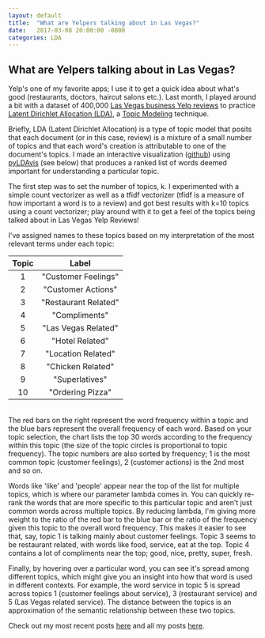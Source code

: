 ```yaml
---
layout: default
title:  "What are Yelpers talking about in Las Vegas?"
date:   2017-03-08 20:00:00 -0800
categories: LDA
---
```


<h2>What are Yelpers talking about in Las Vegas?</h2>

Yelp's one of my favorite apps; I use it to get a quick idea about what's good (restaurants, doctors, haircut salons etc.). Last month, I played around a bit with a dataset of 400,000 <a href="https://www.yelp.com/dataset_challenge">Las Vegas business Yelp reviews</a> to practice <a href="https://en.wikipedia.org/wiki/Latent_Dirichlet_allocation">Latent Dirichlet Allocation (LDA)</a>, a <a href="https://en.wikipedia.org/wiki/Topic_model">Topic Modeling</a> technique. 

Briefly, LDA (Latent Dirichlet Allocation) is a type of topic model that posits that each document (or in this case, review) is a mixture of a small number of topics and that each word's creation is attributable to one of the document's topics. I made an interactive visualization (<a href="https://github.com/amlanlimaye/yelp-dataset-challenge">github</a>) using <a href="https://github.com/bmabey/pyLDAvis">pyLDAvis</a> (see below) that produces a ranked list of words deemed important for understanding a particular topic.

The first step was to set the number of topics, k. I experimented with a simple count vectorizer as well as a tfidf vectorizer (tfidf is a measure of how important a word is to a review) and got best results with k=10 topics using a count vectorizer; play around with it to get a feel of the topics being talked about in Las Vegas Yelp Reviews!

<link rel="stylesheet" type="text/css" href="https://cdn.rawgit.com/bmabey/pyLDAvis/files/ldavis.v1.0.0.css">

<div>

<div id="ldavis_el27221405581700501281669734751"></div>
<script type="text/javascript">
var ldavis_el27221405581700501281669734751_data = {"plot.opts": {"xlab": "PC1", "ylab": "PC2"}, "topic.order": [10, 5, 9, 1, 7, 2, 4, 3, 8, 6], "token.table": {"Topic": [1, 2, 4, 6, 9, 6, 1, 2, 4, 5, 9, 2, 3, 9, 6, 9, 1, 3, 6, 7, 2, 1, 2, 3, 7, 10, 2, 6, 7, 8, 2, 4, 5, 6, 1, 3, 4, 5, 6, 7, 9, 10, 1, 2, 3, 6, 8, 1, 1, 2, 6, 7, 4, 5, 9, 8, 1, 2, 4, 5, 6, 7, 1, 6, 1, 2, 4, 6, 8, 10, 1, 6, 3, 7, 3, 10, 1, 2, 5, 6, 7, 9, 1, 4, 5, 6, 3, 4, 4, 5, 1, 2, 6, 7, 8, 1, 3, 4, 6, 7, 8, 1, 2, 3, 4, 3, 5, 2, 4, 5, 7, 1, 2, 4, 5, 10, 6, 1, 2, 3, 4, 6, 7, 8, 9, 10, 1, 2, 5, 1, 2, 3, 4, 6, 8, 1, 2, 3, 4, 6, 1, 4, 6, 7, 7, 1, 4, 6, 1, 2, 5, 6, 8, 1, 4, 5, 6, 7, 5, 8, 1, 2, 7, 3, 8, 10, 2, 6, 10, 1, 2, 6, 2, 4, 5, 7, 1, 3, 4, 5, 6, 3, 7, 10, 3, 10, 1, 6, 10, 2, 3, 4, 5, 6, 7, 8, 9, 3, 4, 1, 3, 5, 7, 2, 3, 1, 3, 4, 6, 2, 4, 5, 8, 9, 10, 1, 2, 3, 4, 5, 6, 7, 6, 1, 2, 8, 1, 2, 3, 4, 6, 8, 9, 3, 1, 2, 3, 5, 9, 10, 1, 3, 6, 10, 5, 6, 7, 7, 5, 6, 4, 7, 3, 1, 3, 4, 6, 1, 2, 3, 4, 5, 6, 7, 8, 9, 10, 1, 2, 5, 6, 7, 10, 2, 2, 3, 7, 8, 2, 3, 4, 7, 8, 1, 6, 7, 8, 9, 5, 6, 4, 6, 1, 6, 1, 2, 1, 2, 3, 7, 8, 1, 2, 4, 5, 6, 10, 1, 2, 3, 4, 6, 9, 2, 5, 4, 5, 7], "Freq": [3.708236676155197e-05, 0.6225016908261729, 0.16698189752726852, 0.21044243137180743, 0.9999833398099686, 0.9999709586097517, 0.00037966515176555797, 0.9995999345753657, 0.18243923029612513, 0.4271647223567865, 0.3903645610777393, 0.5535466813628597, 0.42035663819562186, 0.026064587703960432, 0.9999724644456698, 0.9999915237664877, 0.3715013433801569, 0.24173658890073135, 0.04846099476940648, 0.33828789260500014, 0.9999617961100675, 0.07153471619201279, 0.5083412604007541, 0.32111859969354967, 0.004849287755676169, 0.09414413426306346, 0.9999644439943918, 0.7790700141869833, 0.22092265981730871, 0.9999713824450409, 0.0001017320709230227, 0.29285272149707464, 0.4510800024726826, 0.2559578904423251, 0.32516742335093257, 0.15840074080803124, 0.13731856763615846, 0.12470272749997431, 0.07112723662986593, 0.11141761202500053, 0.07122762793068436, 0.0006358115718501306, 0.27114575778631417, 0.14537427268242523, 0.17556256555337116, 0.051437714606079266, 0.35645708932810416, 0.9999651766559985, 0.12741029125270048, 0.559246420192654, 0.15415577240205458, 0.15917765119050595, 0.3836227210860665, 0.293960633660401, 0.32241504040050945, 0.9999726981449056, 0.19832115074734472, 0.5992209628329368, 4.730567323225206e-05, 0.11019068151565913, 0.020846033337679072, 0.07135272379198018, 0.8471463774403499, 0.15283430165096587, 0.2962617235163764, 0.17039079452134837, 0.20813140475860964, 0.08614614647804221, 0.2236740876164522, 0.0153773351678655, 0.9667981622874519, 0.03318418908742204, 0.7184476198374915, 0.28154796397039716, 0.9999783494402955, 0.9999607256545792, 0.1867042281330964, 0.2211193992570115, 0.24618011111570134, 0.04759995424465437, 0.09160055893663976, 0.20677974462204687, 0.7859139603827547, 0.0022329326957340754, 0.21165851500089838, 0.0001958712890994803, 0.9999969615140426, 0.999965709655408, 0.23923757343306903, 0.7607570095732651, 0.3585037582074586, 0.2828966387260965, 0.005203823347019675, 0.3390419256002191, 0.014328015852332199, 0.09560931871155531, 0.3374667137367159, 0.5345010928972964, 7.99203410011715e-05, 6.147718538551654e-06, 0.0323369995127817, 0.03591170739957218, 0.5802918433425539, 0.0037774930313693553, 0.38002090367606983, 0.2725553896795944, 0.7274422776141027, 0.13334518600220918, 0.16945876303093502, 0.2824074579516383, 0.4147524657572062, 0.27479527435811, 0.43841600040290213, 0.08097949235508907, 0.20528585023950255, 0.00048636331744798236, 0.9999807452615439, 0.47553368620783687, 0.16262857304541634, 0.05387272192873735, 0.1242879254965403, 0.05785169005025503, 0.06468956243231197, 0.06081241829815597, 3.916307206218185e-05, 0.0002819741188477093, 0.8493407648697003, 0.15063001454087316, 0.9999554371890906, 0.637270049378942, 0.00014843246491745544, 0.006860878378406829, 0.18561479737927802, 0.08301497912911245, 0.0870886256662915, 0.20366853554284767, 2.270299136582852e-05, 0.08068643131415457, 0.6147516002039047, 0.10086939063837612, 0.3838824198308514, 0.18352560410096833, 0.00010325896704855683, 0.432448553999356, 0.9999625742809122, 0.371825253681708, 0.032881814328318625, 0.5952590445552881, 0.26152572023193577, 0.19368455190720726, 0.3730074061924545, 0.07641057906048365, 0.09537436763312705, 0.3659977906110425, 0.3363471504228326, 0.06511368875078352, 0.13206674724028974, 0.10046637512903378, 0.2895584079637055, 0.7104285799497007, 0.3470477570863395, 8.568551498952892e-05, 0.6528593600839682, 0.3436279162817882, 0.32787234565223927, 0.3284928561393619, 0.7492337710328971, 0.18780215369242373, 0.06294814411042975, 0.6810608428910632, 0.19591232607383932, 0.12300070299061115, 0.3446181126731031, 2.3440219879819284e-05, 0.2507869124941865, 0.40457819512568083, 3.055181121496012e-05, 4.5827716822440185e-05, 0.6445973889188361, 0.15471437199255805, 0.20060319243742816, 0.21183458402753738, 0.7881371462062488, 0.9999903625417325, 0.35919658640805363, 0.6408026839847996, 0.5704915322016095, 0.4294946349794034, 0.9999652930100856, 0.06792240107395409, 0.18112445157538684, 0.25074447363627933, 0.21147089018327944, 0.043909844906983506, 0.0014049277133283617, 0.23866794916712764, 0.004759192628899825, 0.09042925024029881, 0.9095567470832372, 0.183018282870428, 0.2464268543644577, 0.1953578545012874, 0.37520711102106286, 0.08837318458751971, 0.9116033887066456, 0.28849138016004555, 0.00022170999567369922, 0.7086084840674242, 0.0026721888952251117, 0.11959157202509786, 0.13917443014129163, 0.3850806730741592, 0.0006283269983805491, 0.35552835991699405, 0.9999878591182774, 0.25865040811320644, 0.2666305022026602, 0.04697715765867105, 0.14878609388795974, 0.07327633566416637, 0.07819488422244604, 0.1274556537117469, 0.9999842643665211, 0.034965856567846045, 0.9650100686785809, 0.999980193970617, 0.5185903703837867, 0.16894500945672672, 0.08510867617851148, 0.0014936199264347157, 0.06192990769050608, 0.04998094827902835, 0.11395766846131535, 0.999960262044372, 0.21246316333752568, 0.10441649498588634, 0.3761860101627996, 0.19504914734091536, 0.0700008290546972, 0.041885575743399704, 0.2540456647024795, 0.23846367129293305, 0.33653160956162315, 0.170967998574619, 0.8386230583473933, 0.1612736650668064, 8.448070459235537e-05, 0.9999495883594822, 0.21310902352844274, 0.7868523545415896, 0.999972893414691, 0.9999692249316652, 0.9999562334237293, 0.7115535692913748, 0.0007757658221126044, 0.2115019727741546, 0.07616609889832844, 0.20225371432835504, 0.25489965644347873, 0.007931660238863575, 0.06961752196869207, 0.13317221323425282, 0.08385829277198503, 0.16310245990729783, 0.02261428608742656, 0.05732525947978661, 0.005222581764585057, 0.2524714732021986, 0.09976400114145136, 0.05909968846805124, 0.09014699102474708, 0.44774003847839494, 0.05078047556432781, 0.9999789239905734, 0.8487978209768967, 0.15117473264192166, 0.3079584240142611, 0.6919946963142305, 0.058851476750143884, 0.08151858347694543, 0.291293071624285, 0.11013407653745864, 0.4581838443425406, 0.31055653500922414, 7.188808680769078e-05, 0.24650424966357168, 0.05059483549525277, 0.39227891209220705, 0.7626181715336052, 0.2373718566173063, 0.20800368010411763, 0.7919704745188751, 0.878689679325593, 0.12131055122738635, 0.23882448433245157, 0.7611359219505464, 0.35033845868643476, 0.332610878954568, 0.10322183079706704, 0.13021830962091532, 0.08361454425633688, 0.48236374168891066, 0.21025364261991702, 0.10753208022137194, 0.07354261338230747, 0.09635612972389541, 0.029907815353029565, 0.12468267391179291, 0.6108419323180881, 0.07466440233639085, 0.14673045290263095, 0.00011463316633018042, 0.04296833184609596, 0.7156242565149935, 0.2843696209853187, 0.5351590443426288, 0.12679539019780114, 0.33802539101105455], "Term": ["10", "10", "10", "10", "amazing", "area", "asked", "asked", "awesome", "awesome", "awesome", "bad", "bad", "bad", "bar", "best", "better", "better", "better", "better", "called", "came", "came", "came", "came", "came", "car", "check", "check", "chicken", "clean", "clean", "clean", "clean", "come", "come", "come", "come", "come", "come", "come", "come", "coming", "coming", "coming", "coming", "coming", "customer", "day", "day", "day", "day", "definitely", "definitely", "definitely", "delicious", "did", "did", "did", "did", "did", "did", "didn", "didn", "different", "different", "different", "different", "different", "different", "don", "don", "drinks", "drinks", "eat", "excellent", "experience", "experience", "experience", "experience", "experience", "experience", "feel", "feel", "feel", "feel", "food", "fresh", "friendly", "friendly", "going", "going", "going", "going", "going", "good", "good", "good", "good", "good", "good", "got", "got", "got", "got", "great", "great", "happy", "happy", "happy", "happy", "home", "home", "home", "home", "home", "hotel", "just", "just", "just", "just", "just", "just", "just", "just", "just", "know", "know", "las", "like", "like", "like", "like", "like", "like", "little", "little", "little", "little", "little", "ll", "ll", "ll", "ll", "location", "long", "long", "long", "looking", "looking", "looking", "looking", "looking", "lot", "lot", "lot", "lot", "lot", "love", "love", "make", "make", "make", "menu", "menu", "menu", "minutes", "minutes", "minutes", "need", "need", "need", "new", "new", "new", "new", "nice", "nice", "nice", "nice", "nice", "night", "night", "order", "ordered", "ordered", "people", "people", "pizza", "place", "place", "place", "place", "place", "place", "place", "place", "pretty", "pretty", "price", "price", "price", "price", "quality", "quality", "really", "really", "really", "really", "recommend", "recommend", "recommend", "recommend", "recommend", "restaurant", "right", "right", "right", "right", "right", "right", "right", "room", "said", "said", "sauce", "say", "say", "say", "say", "say", "say", "say", "server", "service", "service", "service", "service", "service", "service", "small", "small", "small", "small", "staff", "staff", "staff", "stars", "strip", "strip", "super", "sure", "table", "think", "think", "think", "think", "time", "time", "time", "time", "time", "time", "time", "time", "time", "time", "times", "times", "times", "times", "times", "times", "told", "took", "took", "tried", "tried", "try", "try", "try", "try", "try", "ve", "ve", "ve", "ve", "ve", "vegas", "vegas", "wait", "wait", "want", "want", "wanted", "wanted", "wasn", "wasn", "wasn", "wasn", "wasn", "way", "way", "way", "way", "way", "way", "went", "went", "went", "went", "went", "went", "work", "work", "worth", "worth", "worth"]}, "mdsDat": {"y": [0.05237825566224711, -0.02402672975890553, 0.07407144476836054, 0.10276053665334502, -0.10631054268334061, 0.10286383003094836, -0.06990361050310094, 0.21009781050517207, -0.37749708743361055, 0.035566092758884574], "cluster": [1, 1, 1, 1, 1, 1, 1, 1, 1, 1], "Freq": [16.90910808048616, 14.12854385316042, 12.923313186269858, 11.982069660754783, 11.681747896993246, 8.546441719546303, 7.54976676685206, 6.237701894242258, 5.194280905435326, 4.8470260362596], "topics": [1, 2, 3, 4, 5, 6, 7, 8, 9, 10], "x": [0.13801657366547457, 0.04246562438370303, -0.16379306354526832, 0.1314504838054481, 0.0513067085667588, 0.16477435585928996, 0.1079656277926508, -0.01784284939119942, -0.020277731991565996, -0.43406572914529223]}, "R": 30, "lambda.step": 0.01, "tinfo": {"Category": ["Default", "Default", "Default", "Default", "Default", "Default", "Default", "Default", "Default", "Default", "Default", "Default", "Default", "Default", "Default", "Default", "Default", "Default", "Default", "Default", "Default", "Default", "Default", "Default", "Default", "Default", "Default", "Default", "Default", "Default", "Topic1", "Topic1", "Topic1", "Topic1", "Topic1", "Topic1", "Topic1", "Topic1", "Topic1", "Topic1", "Topic1", "Topic1", "Topic1", "Topic1", "Topic1", "Topic1", "Topic1", "Topic1", "Topic1", "Topic1", "Topic1", "Topic1", "Topic1", "Topic1", "Topic1", "Topic1", "Topic1", "Topic1", "Topic1", "Topic1", "Topic1", "Topic1", "Topic1", "Topic1", "Topic1", "Topic1", "Topic2", "Topic2", "Topic2", "Topic2", "Topic2", "Topic2", "Topic2", "Topic2", "Topic2", "Topic2", "Topic2", "Topic2", "Topic2", "Topic2", "Topic2", "Topic2", "Topic2", "Topic2", "Topic2", "Topic2", "Topic2", "Topic2", "Topic2", "Topic2", "Topic2", "Topic2", "Topic2", "Topic2", "Topic2", "Topic2", "Topic2", "Topic2", "Topic2", "Topic3", "Topic3", "Topic3", "Topic3", "Topic3", "Topic3", "Topic3", "Topic3", "Topic3", "Topic3", "Topic3", "Topic3", "Topic3", "Topic3", "Topic3", "Topic3", "Topic3", "Topic3", "Topic3", "Topic3", "Topic3", "Topic3", "Topic3", "Topic3", "Topic3", "Topic3", "Topic3", "Topic3", "Topic3", "Topic3", "Topic4", "Topic4", "Topic4", "Topic4", "Topic4", "Topic4", "Topic4", "Topic4", "Topic4", "Topic4", "Topic4", "Topic4", "Topic4", "Topic4", "Topic4", "Topic4", "Topic4", "Topic4", "Topic4", "Topic4", "Topic4", "Topic4", "Topic4", "Topic4", "Topic4", "Topic4", "Topic4", "Topic4", "Topic4", "Topic4", "Topic4", "Topic5", "Topic5", "Topic5", "Topic5", "Topic5", "Topic5", "Topic5", "Topic5", "Topic5", "Topic5", "Topic5", "Topic5", "Topic5", "Topic5", "Topic5", "Topic5", "Topic5", "Topic5", "Topic5", "Topic5", "Topic5", "Topic5", "Topic5", "Topic5", "Topic5", "Topic5", "Topic5", "Topic5", "Topic5", "Topic5", "Topic6", "Topic6", "Topic6", "Topic6", "Topic6", "Topic6", "Topic6", "Topic6", "Topic6", "Topic6", "Topic6", "Topic6", "Topic6", "Topic6", "Topic6", "Topic6", "Topic6", "Topic6", "Topic6", "Topic6", "Topic6", "Topic6", "Topic6", "Topic6", "Topic6", "Topic6", "Topic6", "Topic6", "Topic6", "Topic6", "Topic6", "Topic6", "Topic6", "Topic7", "Topic7", "Topic7", "Topic7", "Topic7", "Topic7", "Topic7", "Topic7", "Topic7", "Topic7", "Topic7", "Topic7", "Topic7", "Topic7", "Topic7", "Topic7", "Topic7", "Topic7", "Topic7", "Topic7", "Topic7", "Topic7", "Topic7", "Topic7", "Topic7", "Topic7", "Topic7", "Topic7", "Topic7", "Topic7", "Topic8", "Topic8", "Topic8", "Topic8", "Topic8", "Topic8", "Topic8", "Topic8", "Topic8", "Topic8", "Topic8", "Topic8", "Topic8", "Topic8", "Topic8", "Topic8", "Topic8", "Topic8", "Topic8", "Topic8", "Topic8", "Topic8", "Topic8", "Topic8", "Topic8", "Topic8", "Topic8", "Topic8", "Topic8", "Topic8", "Topic8", "Topic8", "Topic8", "Topic8", "Topic8", "Topic8", "Topic8", "Topic8", "Topic9", "Topic9", "Topic9", "Topic9", "Topic9", "Topic9", "Topic9", "Topic9", "Topic9", "Topic9", "Topic9", "Topic9", "Topic9", "Topic9", "Topic9", "Topic9", "Topic9", "Topic9", "Topic9", "Topic9", "Topic9", "Topic9", "Topic9", "Topic9", "Topic9", "Topic9", "Topic9", "Topic9", "Topic9", "Topic9", "Topic9", "Topic9", "Topic9", "Topic9", "Topic9", "Topic9", "Topic9", "Topic9", "Topic9", "Topic9", "Topic9", "Topic10", "Topic10", "Topic10", "Topic10", "Topic10", "Topic10", "Topic10", "Topic10", "Topic10", "Topic10", "Topic10", "Topic10", "Topic10", "Topic10", "Topic10", "Topic10", "Topic10", "Topic10", "Topic10", "Topic10", "Topic10", "Topic10", "Topic10", "Topic10", "Topic10", "Topic10", "Topic10", "Topic10", "Topic10", "Topic10", "Topic10", "Topic10", "Topic10", "Topic10", "Topic10", "Topic10", "Topic10", "Topic10", "Topic10", "Topic10", "Topic10"], "Term": ["food", "great", "best", "amazing", "order", "good", "restaurant", "ordered", "vegas", "love", "place", "chicken", "really", "delicious", "room", "ve", "don", "sure", "like", "staff", "got", "make", "definitely", "pizza", "friendly", "service", "said", "location", "wait", "excellent", "customer", "don", "want", "know", "didn", "feel", "think", "need", "like", "people", "say", "way", "just", "ll", "long", "better", "lot", "going", "wasn", "make", "come", "ve", "different", "really", "home", "coming", "looking", "right", "small", "times", "service", "time", "did", "experience", "little", "good", "told", "car", "called", "asked", "said", "took", "wanted", "minutes", "work", "10", "went", "did", "got", "day", "bad", "came", "home", "new", "wasn", "going", "right", "time", "experience", "way", "need", "looking", "different", "say", "just", "know", "service", "place", "recommend", "food", "eat", "table", "server", "quality", "drinks", "bad", "service", "ordered", "menu", "good", "came", "great", "price", "better", "small", "night", "place", "coming", "come", "took", "wasn", "pretty", "say", "try", "little", "went", "just", "right", "time", "super", "fresh", "pretty", "really", "nice", "little", "worth", "good", "definitely", "got", "lot", "clean", "try", "place", "friendly", "think", "different", "wait", "like", "ll", "awesome", "happy", "10", "right", "went", "recommend", "come", "just", "way", "home", "time", "las", "staff", "vegas", "friendly", "great", "clean", "awesome", "recommend", "looking", "definitely", "love", "work", "happy", "new", "experience", "strip", "feel", "place", "home", "price", "service", "nice", "time", "worth", "come", "did", "way", "right", "lot", "times", "room", "hotel", "bar", "area", "wait", "strip", "check", "long", "people", "small", "clean", "vegas", "10", "nice", "minutes", "staff", "day", "didn", "lot", "need", "want", "little", "way", "times", "different", "time", "like", "right", "looking", "think", "come", "just", "place", "sure", "location", "stars", "night", "make", "times", "ll", "happy", "new", "price", "going", "better", "worth", "tried", "drinks", "ve", "check", "time", "day", "wasn", "right", "come", "try", "lot", "experience", "did", "just", "came", "place", "staff", "delicious", "chicken", "sauce", "love", "tried", "try", "coming", "menu", "place", "different", "looking", "like", "wasn", "just", "ve", "say", "good", "time", "going", "recommend", "quality", "area", "home", "stars", "small", "drinks", "feel", "server", "called", "strip", "friendly", "come", "right", "fresh", "eat", "definitely", "ordered", "little", "best", "amazing", "ve", "awesome", "recommend", "definitely", "experience", "say", "come", "service", "time", "went", "bad", "place", "just", "quality", "different", "area", "home", "stars", "looking", "small", "drinks", "tried", "coming", "feel", "server", "called", "strip", "las", "lot", "worth", "times", "vegas", "right", "going", "happy", "way", "try", "did", "better", "order", "restaurant", "pizza", "excellent", "ordered", "menu", "small", "came", "minutes", "times", "service", "way", "different", "time", "come", "home", "just", "happy", "server", "quality", "area", "stars", "looking", "drinks", "tried", "coming", "feel", "called", "strip", "las", "like", "good", "ll", "did", "wasn", "wait", "right", "try", "10", "experience", "little"], "loglift": [30.0, 29.0, 28.0, 27.0, 26.0, 25.0, 24.0, 23.0, 22.0, 21.0, 20.0, 19.0, 18.0, 17.0, 16.0, 15.0, 14.0, 13.0, 12.0, 11.0, 10.0, 9.0, 8.0, 7.0, 6.0, 5.0, 4.0, 3.0, 2.0, 1.0, 1.7773, 1.7436, 1.648, 1.614, 1.6114, 1.5364, 1.437, 1.3932, 1.3268, 1.2161, 1.1207, 1.0483, 1.034, 0.8199, 0.788, 0.7871, 0.7722, 0.7515, 0.7285, 0.719, 0.6539, 0.6079, 0.5608, 0.5342, 0.4856, 0.4723, 0.436, 0.4251, 0.407, 0.4009, 0.2283, 0.1791, 0.1595, 0.0991, 0.1861, -0.5702, 1.957, 1.9569, 1.9569, 1.9566, 1.9214, 1.793, 1.684, 1.6683, 1.6224, 1.483, 1.4641, 1.4449, 1.4127, 1.3758, 1.3656, 1.2804, 1.1324, 0.8916, 0.8562, 0.6943, 0.6351, 0.5901, 0.4479, 0.3976, 0.3269, 0.3155, 0.1873, 0.1787, 0.1407, 0.0641, -0.3024, -0.7324, -0.1667, 2.0461, 2.0461, 2.0461, 2.0461, 1.9536, 1.7155, 1.1795, 1.0685, 1.0222, 0.9779, 0.9598, 0.9102, 0.7462, 0.6454, 0.6262, 0.6126, 0.4941, 0.3376, 0.3063, 0.2035, 0.1568, -0.2248, -0.3571, -0.4178, -0.4609, -0.471, -0.5487, -0.875, -1.0122, -2.7908, 2.1217, 2.1217, 2.027, 1.7773, 1.6826, 1.6352, 1.4965, 1.4953, 1.1637, 1.1542, 1.0321, 0.8936, 0.8884, 0.7384, 0.6914, 0.5683, 0.5523, 0.5516, 0.4377, 0.4264, 0.4204, 0.3467, 0.3319, 0.2166, 0.2026, 0.1497, 0.1364, 0.0366, -0.1082, -0.3918, -0.5429, 2.1471, 1.9712, 1.8761, 1.8737, 1.8289, 1.351, 1.2966, 1.1928, 1.161, 0.9228, 0.9078, 0.8897, 0.8828, 0.764, 0.7455, 0.6013, 0.5943, 0.5935, 0.5638, 0.5142, 0.5126, 0.281, 0.131, 0.0819, 0.0653, -0.0584, -0.4626, -0.4665, -0.5846, -0.6814, 2.4596, 2.4596, 2.4596, 2.4596, 2.2264, 2.2199, 2.21, 1.9409, 1.6145, 1.3706, 1.0969, 1.0215, 0.9011, 0.8532, 0.7872, 0.635, 0.5898, 0.5813, 0.4352, 0.3642, 0.3502, 0.1657, 0.1201, 0.0532, 0.008, -0.0189, -0.0291, -0.0887, -0.1122, -0.1152, -0.1837, -0.3903, -0.666, 2.5836, 2.5836, 2.5836, 2.3456, 2.1572, 1.7801, 1.7454, 1.7035, 1.6787, 1.6034, 1.502, 1.4998, 1.4991, 1.4059, 1.3162, 1.1833, 1.0737, 0.7703, 0.7459, 0.5451, 0.5237, 0.3891, 0.3777, 0.2858, 0.1934, -0.0566, -0.1545, -2.7465, -3.9861, -6.7587, 2.7745, 2.7745, 2.7745, 2.4327, 2.4064, 1.9941, 1.7431, 1.6594, 1.3419, 1.277, 0.4246, 0.3337, 0.2929, -0.0254, -0.2092, -0.2215, -0.6571, -1.0147, -1.4705, -4.5924, -9.5698, -9.6068, -9.6168, -9.6254, -9.6439, -9.6493, -9.651, -9.6513, -9.6739, -9.678, -9.9926, -10.5016, -10.0962, -9.781, -9.8997, -10.4822, -10.4651, -10.1964, 2.9576, 2.9576, 2.0218, 2.017, 1.9234, 1.8257, 1.3815, 0.7856, 0.3158, 0.2983, 0.0986, -0.1897, -0.6893, -2.3904, -7.195, -9.3761, -9.4036, -9.4133, -9.4233, -9.4318, -9.4446, -9.4504, -9.4557, -9.4563, -9.4564, -9.4573, -9.4577, -9.4803, -9.4844, -9.4893, -9.5162, -9.5454, -9.6204, -10.6374, -9.9027, -9.9754, -9.5496, -9.935, -10.1416, -10.3673, -9.9181, 3.0268, 3.0268, 3.0268, 3.0268, 2.5818, 1.9136, 1.2604, 0.6639, 0.2614, 0.0463, -0.146, -0.4827, -1.1491, -2.2276, -4.3426, -4.6192, -5.1346, -8.5808, -9.2562, -9.2711, -9.3082, -9.3267, -9.3396, -9.3506, -9.3512, -9.3515, -9.3523, -9.3752, -9.3793, -9.3842, -10.1402, -10.6212, -9.4812, -10.262, -9.5418, -9.8597, -9.7976, -10.0365, -9.4071, -10.0628, -9.8978], "Freq": [172938.0, 164568.0, 74346.0, 63815.0, 59357.0, 162661.0, 50801.0, 57623.0, 83084.0, 59179.0, 170827.0, 46724.0, 85697.0, 45680.0, 47830.0, 69552.0, 66417.0, 39611.0, 121267.0, 59185.0, 78358.0, 46682.0, 58620.0, 29019.0, 54130.0, 147926.0, 46245.0, 32456.0, 42403.0, 27587.0, 37925.41700869881, 64212.46865040024, 33282.566629602, 35010.04243929417, 50446.07656871555, 20062.1215885195, 20178.57307385658, 18083.678147284874, 77279.78997505947, 29208.74227552194, 18748.821440985335, 19853.953049876924, 60711.577771816694, 11153.19453615894, 10979.918483383562, 15033.189988572376, 9949.123407868034, 15363.054021012218, 10809.996682831326, 16200.911891748168, 19433.975150186954, 21599.50665375578, 7166.996388258705, 24723.14907083467, 6780.288136726121, 6916.265289250967, 6591.64278848398, 10307.36370392375, 6439.679731212899, 7587.372487102917, 31428.734381453858, 27922.097851443374, 12577.352340489977, 9699.845738081433, 8971.23926446863, 15552.08071880621, 39386.928061919905, 28980.128416042084, 26115.095663598087, 34227.25782467408, 44626.84300741233, 32509.069567310606, 21933.00386007601, 27316.19036846225, 24588.515431185053, 16786.918132710332, 31971.82110469023, 38001.39281117573, 45470.502687211, 24611.049618502093, 16990.330431753886, 32916.34798648616, 10817.075888613572, 14701.644469209767, 10263.07686539192, 12123.152504666421, 10625.085197002638, 35189.79627953816, 11488.106608240292, 8654.384696576471, 5201.861515652079, 4882.13190237818, 4121.961089038884, 6107.5647865146575, 20763.145020572214, 6209.357831942355, 15445.818563207951, 11602.740927932029, 5710.073831871422, 172937.61842542348, 32737.80173512423, 28112.323353820393, 25534.09680838061, 21455.581881971553, 18308.65350140431, 12901.714297528148, 55648.04440713769, 20697.536375190484, 12736.626534067305, 54892.871674013586, 20792.958452544302, 44853.900655899924, 8786.541877717733, 9782.05543123801, 6045.082330839694, 7456.709212025491, 30940.789448238622, 4477.712104050263, 9467.142667873146, 5790.174299588411, 3184.6945703157776, 3280.9236846798826, 3076.784846252806, 4124.558430227298, 3553.994927699441, 3907.6772355389617, 6878.184491452693, 1871.569929076099, 1094.9605695082457, 31051.937374822734, 29072.092543320694, 33000.7751979511, 60725.66994631186, 42196.712471230516, 27077.53837835337, 14919.520187341599, 86942.75130480254, 22488.260767345535, 29777.631261786635, 9142.871460991424, 8635.503128102375, 14740.430590991507, 42833.62836335073, 12949.840713936193, 5998.346267154368, 5035.434972272894, 8820.305459430963, 22509.075619207924, 5332.356931959104, 6191.711459485823, 4744.4657555087115, 4503.142393748732, 5929.461700134186, 7680.195516874949, 6644.852591275582, 8207.356706616438, 15868.097600637473, 4425.956855584309, 1997.9618097763669, 9611.371520830795, 26353.269992228987, 49634.230278564915, 63362.28049262721, 41179.5940352981, 119713.67400117213, 13301.985570939476, 14498.174988505321, 18385.59573485662, 9402.071677241496, 17231.618110447285, 17136.42881335425, 9770.889345373276, 7906.360392493206, 10699.226656642226, 12790.318652489806, 5589.437618060823, 5402.785476656548, 36125.490678981565, 5065.295007422865, 6965.517678608997, 28852.999986289582, 10128.357162884618, 18385.04948016644, 3534.905350376713, 7453.04493321474, 6987.912309732616, 3027.485289679702, 2919.617310558934, 1769.6998271405478, 1775.9390339297038, 47829.847849461235, 29744.667950175353, 29287.901619264274, 24422.80442580251, 33581.98346271705, 20635.76823827628, 24342.66968259551, 17577.953273547, 21990.15964321436, 8530.814575078637, 7547.666741641616, 19721.74094031535, 5675.16113674743, 13132.03462749556, 6846.621184988302, 9544.990241976575, 6783.709316216251, 9101.267630013317, 3589.8686269916566, 3266.4479677287436, 4594.6182573402375, 4442.726960815526, 3966.449886593877, 2708.58120767597, 2084.061671440228, 11577.4486066065, 10067.247662030892, 3116.4648308900173, 1925.6437047872316, 2159.97317020667, 4250.901728157225, 7385.557105566406, 7500.97783885832, 39610.318416104186, 32455.314090559874, 24880.353667238116, 27744.480508789547, 30476.525077541588, 13455.457281488305, 12564.323656834393, 11610.621623916606, 17259.64726880954, 13379.054999782687, 14529.071477835967, 13689.148043223922, 9424.43199970178, 7853.232420407684, 7174.653628947794, 17144.9454950506, 6902.755983170384, 22516.770215086788, 7005.070011231928, 4017.810632678639, 5079.278102439602, 6658.680122340948, 5573.499594094647, 2731.15157828002, 4759.184302759807, 4524.564999448706, 8258.905953616846, 313.61127425034005, 239.52625375508777, 5.186528374704108, 45679.347370768395, 46723.37422509425, 26849.63202633304, 42042.53927303342, 17646.164815854594, 23184.998012986303, 9092.35531027937, 12152.720411267459, 40771.19051716809, 5410.990039199759, 2403.9379366476837, 10561.190840412433, 2579.792963125833, 7764.306368303693, 3519.4062555584965, 1807.054475334882, 5259.544733368348, 3121.5884517478307, 614.3005451245807, 30.163894450012535, 0.10248446144436073, 0.10248122385416294, 0.1024947320610786, 0.10248093599861485, 0.10249766294295479, 0.10248313699123833, 0.10248274976185404, 0.10248247143353816, 0.10247276940829199, 0.10248481308489778, 0.154424616563437, 0.10249533416251322, 0.1024945425536099, 0.10249428335078696, 0.10249324973555253, 0.1024931720174852, 0.1024929542071847, 0.10249273300049362, 74345.7314281242, 63814.16449156274, 27283.633912218473, 13249.479230470843, 16974.653108392034, 18899.512177738594, 10743.194044349017, 4119.707547556174, 4257.164927931128, 10354.783303948418, 7913.966539515943, 2248.932017085211, 800.236921885765, 812.7443324308563, 4.976031370113123, 0.10357773992365586, 0.1035788746763083, 0.1035646792549941, 0.10357505433174245, 0.1035645495095922, 0.10357965260880968, 0.10357192071687361, 0.10356919011566776, 0.10356865517827887, 0.10359190862292895, 0.10357402112661225, 0.10357049167697036, 0.10355999913686965, 0.10357039432451216, 0.10356522614528413, 0.10399544926803508, 0.10358161553698735, 0.10357993287173928, 0.1035798186528641, 0.10357847105360235, 0.10357801634860503, 0.10357771079263182, 0.10357744145278862, 0.10357630162229833, 0.10357627402665476, 0.10357527351185611, 59356.67714544282, 50800.72185443657, 29018.112306543073, 27586.18855409233, 36924.705968648894, 12176.210926218084, 4333.5928954005285, 6096.282725399169, 2295.0719277025155, 1525.6479626785485, 6196.039267090953, 1231.177295940037, 371.6051930728841, 721.2754344128418, 37.665692704099015, 11.7921129138183, 36.443565861414704, 0.254656349921215, 0.11822623523894753, 0.1073569346935166, 0.10735073515765799, 0.10735416376524817, 0.10736025453371677, 0.10735366766061767, 0.1073558986000541, 0.10735653627033862, 0.1073506317533438, 0.10734738780670666, 0.10735498876322198, 0.107348811758922, 0.23193504486799943, 0.19233092890413342, 0.10740952461948232, 0.10738429967112716, 0.10736588206125684, 0.10736578403938113, 0.10736534817860212, 0.10736350182409282, 0.10736335916909506, 0.10736290388925154, 0.10736231773024232], "Total": [172938.0, 164568.0, 74346.0, 63815.0, 59357.0, 162661.0, 50801.0, 57623.0, 83084.0, 59179.0, 170827.0, 46724.0, 85697.0, 45680.0, 47830.0, 69552.0, 66417.0, 39611.0, 121267.0, 59185.0, 78358.0, 46682.0, 58620.0, 29019.0, 54130.0, 147926.0, 46245.0, 32456.0, 42403.0, 27587.0, 37926.32072131319, 66417.17217177359, 37877.99126711626, 41220.20447867115, 59548.150524378594, 25526.967341602423, 28359.073541147372, 26552.693769964055, 121267.27134801644, 51199.708236296225, 36153.77583298483, 41159.8100854031, 127671.29177356575, 29053.166865297717, 29530.00069596984, 40465.533349678226, 27183.224203047495, 42853.1072500215, 30855.875887937644, 46682.335987463164, 59766.13462605728, 69552.55344846772, 24191.447733894758, 85697.5344853787, 24672.91337464698, 25506.576449742555, 25205.93383378829, 39849.15421238701, 25349.77326829047, 30050.91982777692, 147926.8194367929, 138054.3249488569, 63417.34077583448, 51953.831453057035, 44047.058992638, 162661.9686195964, 39387.830138279285, 28981.030449681202, 26115.997732702857, 34240.69851959302, 46245.11333970761, 38300.05119780445, 28816.140938129396, 36458.58082763947, 34360.21037037727, 26966.995025701213, 52340.872995848935, 63417.34077583448, 78358.8474000967, 44007.434131669164, 30692.98502191318, 64751.7771310762, 24672.91337464698, 42661.71585109336, 30855.875887937644, 42853.1072500215, 39849.15421238701, 138054.3249488569, 51953.831453057035, 41159.8100854031, 26552.693769964055, 25205.93383378829, 24191.447733894758, 36153.77583298483, 127671.29177356575, 41220.20447867115, 147926.8194367929, 170827.29433205142, 47745.83947104301, 172938.52547128114, 32738.70881136977, 28113.230419843385, 25535.014709281477, 23536.551383865633, 25484.112542736777, 30692.98502191318, 147926.8194367929, 57623.0420421833, 37066.25508724724, 162661.9686195964, 64751.7771310762, 164568.38388970634, 35657.6397595219, 40465.533349678226, 25349.77326829047, 35201.995152173215, 170827.29433205142, 25506.576449742555, 59766.13462605728, 38300.05119780445, 30855.875887937644, 36282.50805222156, 36153.77583298483, 50601.95876890582, 44047.058992638, 52340.872995848935, 127671.29177356575, 39849.15421238701, 138054.3249488569, 31052.84173650362, 29072.996923082814, 36282.50805222156, 85697.5344853787, 65462.56737213249, 44047.058992638, 27879.56245479738, 162661.9686195964, 58620.09407663519, 78358.8474000967, 27183.224203047495, 29489.225696290025, 50601.95876890582, 170827.29433205142, 54130.29322345553, 28359.073541147372, 24191.447733894758, 42403.09592400043, 121267.27134801644, 29053.166865297717, 33940.06864614312, 27995.011382999262, 26966.995025701213, 39849.15421238701, 52340.872995848935, 47745.83947104301, 59766.13462605728, 127671.29177356575, 41159.8100854031, 24672.91337464698, 138054.3249488569, 26354.174416091177, 59185.112436342635, 83084.82850937144, 54130.29322345553, 164568.38388970634, 29489.225696290025, 33940.06864614312, 47745.83947104301, 25205.93383378829, 58620.09407663519, 59179.77005229252, 34360.21037037727, 27995.011382999262, 42661.71585109336, 51953.831453057035, 26226.012899233523, 25526.967341602423, 170827.29433205142, 24672.91337464698, 35657.6397595219, 147926.8194367929, 65462.56737213249, 138054.3249488569, 27879.56245479738, 59766.13462605728, 63417.34077583448, 41159.8100854031, 39849.15421238701, 27183.224203047495, 30050.91982777692, 47830.752647192676, 29745.572743223398, 29288.806483522196, 24423.709298473048, 42403.09592400043, 26226.012899233523, 31246.228909738882, 29530.00069596984, 51199.708236296225, 25349.77326829047, 29489.225696290025, 83084.82850937144, 26966.995025701213, 65462.56737213249, 36458.58082763947, 59185.112436342635, 44007.434131669164, 59548.150524378594, 27183.224203047495, 26552.693769964055, 37877.99126711626, 44047.058992638, 41159.8100854031, 30050.91982777692, 24191.447733894758, 138054.3249488569, 121267.27134801644, 39849.15421238701, 25205.93383378829, 28359.073541147372, 59766.13462605728, 127671.29177356575, 170827.29433205142, 39611.21903797272, 32456.21469717391, 24881.254304847647, 35201.995152173215, 46682.335987463164, 30050.91982777692, 29053.166865297717, 27995.011382999262, 42661.71585109336, 35657.6397595219, 42853.1072500215, 40465.533349678226, 27879.56245479738, 25500.195440785665, 25484.112542736777, 69552.55344846772, 31246.228909738882, 138054.3249488569, 44007.434131669164, 30855.875887937644, 39849.15421238701, 59766.13462605728, 50601.95876890582, 27183.224203047495, 51953.831453057035, 63417.34077583448, 127671.29177356575, 64751.7771310762, 170827.29433205142, 59185.112436342635, 45680.24715548851, 46724.337136285925, 26850.53180242183, 59179.77005229252, 25500.195440785665, 50601.95876890582, 25506.576449742555, 37066.25508724724, 170827.29433205142, 24191.447733894758, 25205.93383378829, 121267.27134801644, 30855.875887937644, 127671.29177356575, 69552.55344846772, 36153.77583298483, 162661.9686195964, 138054.3249488569, 42853.1072500215, 47745.83947104301, 23536.551383865633, 24423.709298473048, 24672.91337464698, 24881.254304847647, 25349.77326829047, 25484.112542736777, 25526.967341602423, 25535.014709281477, 26115.997732702857, 26226.012899233523, 54130.29322345553, 59766.13462605728, 39849.15421238701, 29072.996923082814, 32738.70881136977, 58620.09407663519, 57623.0420421833, 44047.058992638, 74346.63017939826, 63815.063171079295, 69552.55344846772, 33940.06864614312, 47745.83947104301, 58620.09407663519, 51953.831453057035, 36153.77583298483, 59766.13462605728, 147926.8194367929, 138054.3249488569, 52340.872995848935, 30692.98502191318, 170827.29433205142, 127671.29177356575, 23536.551383865633, 24191.447733894758, 24423.709298473048, 24672.91337464698, 24881.254304847647, 25205.93383378829, 25349.77326829047, 25484.112542736777, 25500.195440785665, 25506.576449742555, 25526.967341602423, 25535.014709281477, 26115.997732702857, 26226.012899233523, 26354.174416091177, 27183.224203047495, 27879.56245479738, 30050.91982777692, 83084.82850937144, 39849.15421238701, 42853.1072500215, 27995.011382999262, 41159.8100854031, 50601.95876890582, 63417.34077583448, 40465.533349678226, 59357.57205612355, 50801.616776420604, 29019.00716238891, 27587.083464645144, 57623.0420421833, 37066.25508724724, 25349.77326829047, 64751.7771310762, 36458.58082763947, 30050.91982777692, 147926.8194367929, 41159.8100854031, 24191.447733894758, 138054.3249488569, 59766.13462605728, 24672.91337464698, 127671.29177356575, 27995.011382999262, 25535.014709281477, 23536.551383865633, 24423.709298473048, 24881.254304847647, 25205.93383378829, 25484.112542736777, 25500.195440785665, 25506.576449742555, 25526.967341602423, 26115.997732702857, 26226.012899233523, 26354.174416091177, 121267.27134801644, 162661.9686195964, 29053.166865297717, 63417.34077583448, 30855.875887937644, 42403.09592400043, 39849.15421238701, 50601.95876890582, 26966.995025701213, 51953.831453057035, 44047.058992638], "logprob": [30.0, 29.0, 28.0, 27.0, 26.0, 25.0, 24.0, 23.0, 22.0, 21.0, 20.0, 19.0, 18.0, 17.0, 16.0, 15.0, 14.0, 13.0, 12.0, 11.0, 10.0, 9.0, 8.0, 7.0, 6.0, 5.0, 4.0, 3.0, 2.0, 1.0, -3.0892, -2.5626, -3.2198, -3.1692, -2.8039, -3.726, -3.7202, -3.8298, -2.3774, -3.3503, -3.7937, -3.7364, -2.6187, -4.3131, -4.3287, -4.0146, -4.4273, -3.9928, -4.3443, -3.9397, -3.7578, -3.6521, -4.7553, -3.5171, -4.8108, -4.7909, -4.839, -4.392, -4.8623, -4.6983, -3.2771, -3.3954, -4.1929, -4.4527, -4.5308, -3.9806, -2.8717, -3.1785, -3.2826, -3.0121, -2.7468, -3.0636, -3.4572, -3.2377, -3.3429, -3.7246, -3.0803, -2.9075, -2.7281, -3.342, -3.7125, -3.0512, -4.164, -3.8572, -4.2166, -4.05, -4.1819, -2.9844, -4.1038, -4.3871, -4.8961, -4.9596, -5.1288, -4.7356, -3.512, -4.7191, -3.8078, -4.0939, -4.8029, -1.3031, -2.9675, -3.1198, -3.216, -3.39, -3.5486, -3.8986, -2.4369, -3.426, -3.9115, -2.4506, -3.4214, -2.6526, -4.2828, -4.1754, -4.6567, -4.4469, -3.0239, -4.9569, -4.2082, -4.6998, -5.2976, -5.2679, -5.3321, -5.039, -5.1879, -5.0931, -4.5276, -5.8292, -6.3653, -2.9447, -3.0106, -2.8838, -2.274, -2.638, -3.0817, -3.6777, -1.9151, -3.2674, -2.9866, -4.1674, -4.2245, -3.6898, -2.623, -3.8193, -4.5889, -4.7639, -4.2033, -3.2665, -4.7066, -4.5572, -4.8234, -4.8756, -4.6004, -4.3417, -4.4865, -4.2753, -3.6161, -4.8929, -5.6882, -4.1174, -3.0834, -2.4503, -2.2061, -2.637, -1.5699, -3.7671, -3.681, -3.4434, -4.1141, -3.5082, -3.5138, -4.0756, -4.2873, -3.9848, -3.8063, -4.6341, -4.6681, -2.768, -4.7326, -4.414, -2.9928, -4.0397, -3.4435, -5.0923, -4.3464, -4.4108, -5.2473, -5.2835, -5.7842, -5.7807, -2.1748, -2.6498, -2.6653, -2.847, -2.5285, -3.0155, -2.8502, -3.1758, -2.9519, -3.8988, -4.0212, -3.0608, -4.3064, -3.4674, -4.1187, -3.7865, -4.128, -3.8341, -4.7644, -4.8588, -4.5176, -4.5512, -4.6646, -5.0461, -5.3082, -3.5934, -3.7332, -4.9058, -5.3872, -5.2724, -4.5953, -4.043, -4.0274, -2.2394, -2.4386, -2.7044, -2.5954, -2.5015, -3.3191, -3.3876, -3.4666, -3.0701, -3.3248, -3.2423, -3.3019, -3.6752, -3.8576, -3.9479, -3.0768, -3.9866, -2.8042, -3.9718, -4.5277, -4.2933, -4.0226, -4.2005, -4.9138, -4.3584, -4.409, -3.8072, -7.0781, -7.3476, -11.1802, -1.9059, -1.8833, -2.4373, -1.9889, -2.8571, -2.5841, -3.5201, -3.23, -2.0196, -4.0391, -4.8505, -3.3704, -4.7799, -3.678, -4.4693, -5.1359, -4.0675, -4.5892, -6.2148, -9.2287, -14.9134, -14.9134, -14.9133, -14.9134, -14.9132, -14.9134, -14.9134, -14.9134, -14.9135, -14.9134, -14.5034, -14.9133, -14.9133, -14.9133, -14.9133, -14.9133, -14.9133, -14.9133, -1.2358, -1.3885, -2.2382, -2.9606, -2.7128, -2.6054, -3.1702, -4.1287, -4.0959, -3.2071, -3.4759, -4.7341, -5.7674, -5.7519, -10.8476, -14.7197, -14.7197, -14.7198, -14.7197, -14.7198, -14.7197, -14.7198, -14.7198, -14.7198, -14.7196, -14.7197, -14.7198, -14.7199, -14.7198, -14.7198, -14.7157, -14.7197, -14.7197, -14.7197, -14.7197, -14.7197, -14.7197, -14.7197, -14.7197, -14.7197, -14.7197, -1.3918, -1.5474, -2.1074, -2.158, -1.8664, -2.9758, -4.0089, -3.6676, -4.6446, -5.0529, -3.6514, -5.2674, -6.4653, -5.8021, -8.7543, -9.9157, -8.7873, -13.7509, -14.5182, -14.6147, -14.6147, -14.6147, -14.6146, -14.6147, -14.6147, -14.6147, -14.6147, -14.6148, -14.6147, -14.6148, -13.8444, -14.0316, -14.6142, -14.6144, -14.6146, -14.6146, -14.6146, -14.6146, -14.6146, -14.6146, -14.6146]}};
function LDAvis_load_lib(url, callback){
  var s = document.createElement('script');
  s.src = url;
  s.async = true;
  s.onreadystatechange = s.onload = callback;
  s.onerror = function(){console.warn("failed to load library " + url);};
  document.getElementsByTagName("head")[0].appendChild(s);
}
if(typeof(LDAvis) !== "undefined"){
   // already loaded: just create the visualization
   !function(LDAvis){
       new LDAvis("#" + "ldavis_el27221405581700501281669734751", ldavis_el27221405581700501281669734751_data);
   }(LDAvis);
}else if(typeof define === "function" && define.amd){
   // require.js is available: use it to load d3/LDAvis
   require.config({paths: {d3: "https://cdnjs.cloudflare.com/ajax/libs/d3/3.5.5/d3.min"}});
   require(["d3"], function(d3){
      window.d3 = d3;
      LDAvis_load_lib("https://cdn.rawgit.com/bmabey/pyLDAvis/files/ldavis.v1.0.0.js", function(){
        new LDAvis("#" + "ldavis_el27221405581700501281669734751", ldavis_el27221405581700501281669734751_data);
      });
    });
}else{
    // require.js not available: dynamically load d3 & LDAvis
    LDAvis_load_lib("https://cdnjs.cloudflare.com/ajax/libs/d3/3.5.5/d3.min.js", function(){
         LDAvis_load_lib("https://cdn.rawgit.com/bmabey/pyLDAvis/files/ldavis.v1.0.0.js", function(){
                 new LDAvis("#" + "ldavis_el27221405581700501281669734751", ldavis_el27221405581700501281669734751_data);
            })
         });
}

</script>

</div>

I've assigned names to these topics based on my interpretation of the most relevant terms under each topic:


| Topic  	|  Label 	|
|:-------:|:---------------------:|
|    1                          	| "Customer Feelings"  	|
|    2   	| "Customer Actions"   	|
|    3   	| "Restaurant Related" 	|
|    4   	| "Compliments"        	|
|    5   	| "Las Vegas Related"  	|
|    6   	| "Hotel Related"      	|
|    7   	| "Location Related"   	|
|    8   	| "Chicken Related"    	|
|    9   	| "Superlatives"       	|
|   10   	| "Ordering Pizza"     	|

<br>
The red bars on the right represent the word frequency within a topic and the blue bars represent the overall frequency of each word. 
Based on your topic selection, the chart lists the top 30 words according to the frequency within this topic (the size of the topic circles is proportional to topic frequency). The topic numbers are also sorted by frequency; 1 is the most common topic (customer feelings), 2 (customer actions) is the 2nd most and so on.

Words like 'like' and 'people' appear near the top of the list for multiple topics, which is where our parameter lambda comes in. You can quickly re-rank the words that are more specific to this particular topic and aren't just common words across multiple topics. By reducing lambda, I'm giving more weight to the ratio of the red bar to the blue bar or the ratio of the frequency given this topic to the overall word frequency. This makes it easier to see that, say, topic 1 is talking mainly about customer feelings. Topic 3 seems to be restaurant related, with words like food, service, eat at the top. Topic 4 contains a lot of compliments near the top; good, nice, pretty, super, fresh.

Finally, by hovering over a particular word, you can see it's spread among different topics, which might give you an insight into how that word is used in different contexts. For example, the word service in topic 5 is spread across topics 1 (customer feelings about service), 3 (restaurant service) and 5 (Las Vegas related service). The distance between the topics is an approximation of the semantic relationship between these two topics.

Check out my most recent posts <a href="https://amlanlimaye.github.io/">here</a> and all my posts <a href="https://amlanlimaye.github.io/blog/">here<a/>.

